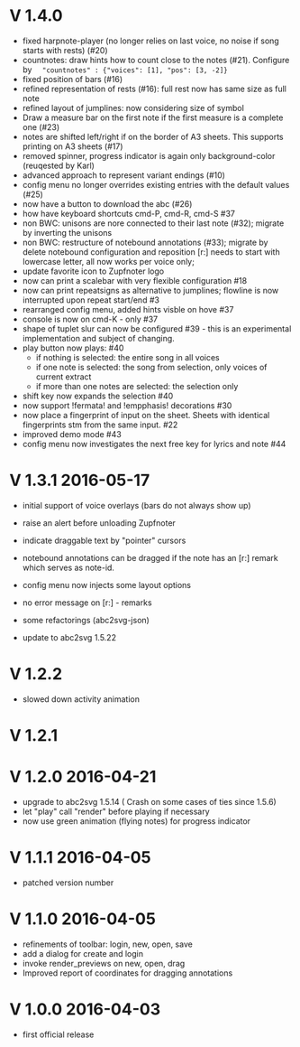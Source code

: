 # V 1.4.0

* fixed harpnote-player (no longer relies on last voice, no noise if song starts with rests) (#20)
* countnotes: draw hints how to count close to the notes (#21). Configure by `  "countnotes" : {"voices": [1], "pos": [3, -2]}`
* fixed position of bars (#16)
* refined representation of rests (#16): full rest now has same size as full note
* refined layout of jumplines: now considering size of symbol
* Draw a measure bar on the first note if the first measure is a complete one (#23)
* notes are shifted left/right if on the border of A3 sheets. This supports printing on A3 sheets (#17)
* removed spinner, progress indicator is again only background-color (reuqested by Karl)
* advanced approach to represent variant endings (#10)
* config menu no longer overrides existing entries with the default values (#25)
* now have a button to download the abc (#26) 
* how have keyboard shortcuts cmd-P, cmd-R, cmd-S #37
* non BWC: unisons are nore connected to their last note (#32); migrate by inverting the unisons
* non BWC: restructure of notebound annotations (#33); migrate by delete notebound configuration and reposition
  \[r:\] needs to start with lowercase letter, all now works per voice only;
* update favorite icon to Zupfnoter logo
* now can print a scalebar with very flexible configuration #18
* now can print repeatsigns as alternative to jumplines; flowline is now interrupted upon repeat start/end #3
* rearranged config menu, added hints visble on hove #37
* console is now on cmd-K - only #37
* shape of tuplet slur can now be configured #39 - this is an experimental implementation and subject of changing.
* play button now plays: #40
  * if nothing is selected: the entire song in all voices
  * if one note is selected: the song from selection, only voices of current extract 
  * if more than one notes are selected: the selection only
* shift key now expands the selection #40
* now support !fermata! and !empphasis! decorations #30 
* now place a fingerprint of input on the sheet. Sheets with identical fingerprints stm from the same input. #22
* improved demo mode #43
* config menu now investigates the next free key for lyrics and note #44


# V 1.3.1 2016-05-17

* initial support of voice overlays (bars do not always show up)
* raise an alert before unloading Zupfnoter
* indicate draggable text by "pointer" cursors
* notebound annotations can be dragged if the note has an [r:] remark which serves as note-id.
* config menu now injects some layout options

* no error message on [r:] - remarks
* some refactorings (abc2svg-json)
* update to abc2svg 1.5.22

# V 1.2.2

* slowed down activity animation



# V 1.2.1


# V 1.2.0 2016-04-21

* upgrade to abc2svg 1.5.14 ( Crash on some cases of ties since 1.5.6)
* let "play" call "render"  before playing if necessary
* now use green animation (flying notes) for progress indicator

# V 1.1.1 2016-04-05

* patched version number

# V 1.1.0 2016-04-05

* refinements of toolbar: login, new, open, save
* add a dialog for create and login
* invoke render_previews on new, open, drag
* Improved report of coordinates for dragging annotations

# V 1.0.0 2016-04-03

* first official release